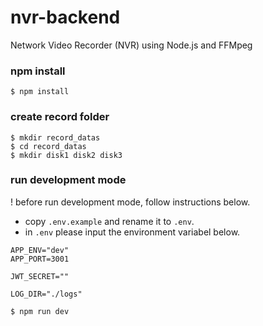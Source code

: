 # nvr-backend
Network Video Recorder (NVR) using Node.js and FFMpeg

### npm install
```
$ npm install
```

### create record folder
```
$ mkdir record_datas
$ cd record_datas
$ mkdir disk1 disk2 disk3
```

### run development mode
! before run development mode, follow instructions below.
- copy `.env.example` and rename it to `.env`.
- in `.env` please input the environment variabel below.

```
APP_ENV="dev"
APP_PORT=3001

JWT_SECRET=""

LOG_DIR="./logs"
```

```
$ npm run dev
```
